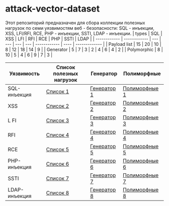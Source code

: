 # attack-vector-dataset

Этот репозиторий предназначен для сбора коллекции полезных нагрузок по семи уязвимостям веб - безопасности: SQL - инъекции, XSS, LFI/RFI, RCE, PHP - инъекции, SSTI, LDAP - инъекции.
| types         | SQL | XSS | LFI | RFI | RCE | PHP | SSTI | LDAP |
| ------------ | ------------ | --- | --- | --- | --- | ------------ | ---- | ------------- |
| Payload list | 15           | 20  | 10  | 8   | 12  | 18           | 14   | 9             |
| Generator    | 5            | 7   | 3   | 2   | 4   | 6            | 4    | 2             |
| Polymorphic  | 8            | 10  | 5   | 4   | 6   | 9            | 7    | 3             |

| Уязвимость    | Список полезных нагрузок | Генератор        | Полиморфные |
| ------------- | ------------------------ | ---------------- | ----------------------------- |
| SQL-инъекция  | [Список 1](#)            | [Генератор 1](#) | [Полиморфные 1](#)            |
| XSS           | [Список 2](#)            | [Генератор 2](#) | [Полиморфные 2](#)            |
| L         FI  | [Список 3](#)            | [Генератор 3](#) | [Полиморфные 3](#)            |
| RFI           | [Список 4](#)            | [Генератор 4](#) | [Полиморфные 4](#)            |
| RCE           | [Список 5](#)            | [Генератор 5](#) | [Полиморфные 5](#)            |
| PHP-инъекция  | [Список 6](#)            | [Генератор 6](#) | [Полиморфные 6](#)            |
| SSTI          | [Список 7](#)            | [Генератор 7](#) | [Полиморфные 7](#)            |
| LDAP-инъекция | [Список 8](#)            | [Генератор 8](#) | [Полиморфные 8](#)            |
